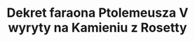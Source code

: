 ---
layout: quote
permalink: /pl/
langtag: pl
type: modern
script: Latn
langName: Polski
englishLangName: Polish
title: Dekret faraona Ptolemeusza V wyryty na Kamieniu z Rosetty
quote: Kopie tego dekretu będą wyrywane hieroglifami, demotykiem i greką na płytkach z bazaltu i umieszczone w świątyniach pierwszego, drugiego i trzeciego stopnia obok posągu Ptolemeusza, wiecznie żyjącego boga.
reference: Dekrety Ptolemeusza V na Kamieniu z Rosetty, 196 r. p.n.e., British Museum.
imageAlt: Moneta z podobizną Ptolemeusza V
selectAriaLabel: Wybierz język
buttonRandom: Losowy
direction: ltr
---